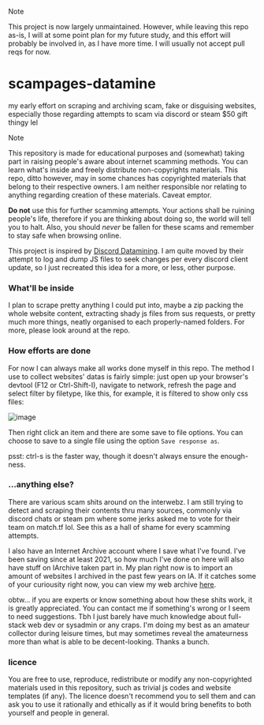 > [!NOTE]
> This project is now largely unmaintained. However, while leaving this repo as-is, I will at some point plan for my future study, and this effort will probably be involved in, as I have more time. I will usually not accept pull reqs for now.

# scampages-datamine
my early effort on scraping and archiving scam, fake or disguising websites, especially those regarding attempts to scam via discord or steam $50 gift thingy lel
> [!NOTE]  
> This repository is made for educational purposes and (somewhat) taking part in raising people's aware about internet scamming methods.
> You can learn what's inside and freely distribute non-copyrights materials. This repo, ditto however, may in some chances has copyrighted materials that belong to their respective owners. I am neither responsible nor relating to anything regarding creation of these materials. Caveat emptor.
>
>  **Do not** use this for further scamming attempts. Your actions shall be ruining people's life, therefore if you are thinking about doing so, the world will tell you to halt.
> Also, you should *never* be fallen for these scams and remember to stay safe when browsing online.
>
> This project is inspired by [Discord Datamining](https://github.com/Discord-Datamining/Discord-Datamining). I am quite moved by their attempt to log and dump JS files to seek changes per every discord client update, so I just recreated this idea for a more, or less, other purpose.

### What'll be inside
I plan to scrape pretty anything I could put into, maybe a zip packing the whole website content, extracting shady js files from sus requests, or pretty much more things, neatly organised to each properly-named folders. For more, please look around at the repo.

### How efforts are done
For now I can always make all works done myself in this repo. The method I use to collect websites' datas is fairly simple: just open up your browser's devtool (F12 or Ctrl-Shift-I), navigate to network, refresh the page and select filter by filetype, like this, for example, it is filtered to show only css files:

![image](https://github.com/user-attachments/assets/e089a556-3d63-4a58-9e59-123f98f673c7)

Then right click an item and there are some save to file options. You can choose to save to a single file using the option `Save response as`.  

psst: ctrl-s is the faster way, though it doesn't always ensure the enough-ness.


### ...anything else?
There are various scam shits around on the interwebz. I am still trying to detect and scraping their contents thru many sources, commonly via discord chats or steam pm where some jerks asked me to vote for their team on match.tf lol. 
See this as a hall of shame for every scamming attempts. 

I also have an Internet Archive account where I save what I've found. I've been saving since at least 2021, so how much I've done on here will also have stuff on IArchive taken part in. My plan right now is to import an amount of websites I archived in the past few years on IA. If it catches some of your curiousity right now, you can view my web archive [here](https://archive.org/details/@barnacle555/web-archive). 


obtw... if you are experts or know something about how these shits work, it is greatly appreciated. You can contact me if something's wrong or I seem to need suggestions. Tbh I just barely have much knowledge about full-stack web dev or sysadmin or any craps. I'm doing my best as an amateur collector during leisure times, but may sometimes reveal the amateurness more than what is able to be decent-looking. Thanks a bunch.

### licence
You are free to use, reproduce, redistribute or modify any non-copyrighted materials used in this repository, such as trivial js codes and website templates (if any). The licence doesn't recommend you to sell them and can ask you to use it rationally and ethically as if it would bring benefits to both yourself and people in general.
